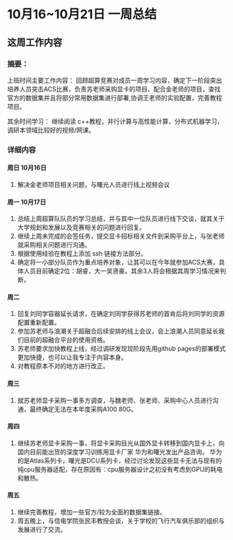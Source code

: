 
# 10月16~10月21日 一周总结

## 这周工作内容
### 摘要：

上班时间主要工作内容：
回顾超算竞赛对成员一周学习内容，确定下一阶段突出培养人员突击ACS比赛，负责苏老师采购显卡的项目、配合金老师的项目，查找官方的数据集并且将部分常用数据集进行部署,协调王老师的实验配置，完善教程项目。

其余时间学习：
继续阅读 c++教程，并行计算与高性能计算，分布式机器学习，调研本领域比较好的视频/网课。
### 详细内容

#### 周日 10月16日
1. 解决金老师项目相关问题，与曙光人员进行线上视频会议

#### 周一 10月17日
1. 总结上周超算队队员的学习总结，并与其中一位队员进行线下交谈，就其关于大学规划和发展以及竞赛相关的问题进行回复。
2. 继续上周未完成的会签任务，提交显卡招标相关文件到采购平台上，与张老师就采购相关问题进行沟通。
3. 根据使用经验在教程上添加 ssh 链接方法部分。
4. 确定将一小部分队员作为重点培养对象，让其可以在今年就参加ACS大赛，具体人员目前确定2位：胡睿，大一吴贤豪。其余3人将会根据其周学习情况来判断。

#### 周二
1. 回复刘同学容器延长请求，在确定刘同学获得苏老师的首肯后将刘同学的资源配置重新配置。
2. 参加苏老师与浪潮关于超融合后续安排的线上会议，会上浪潮人员同意延长我们目前的超融合平台的使用资格。
3. 苏老师要求加快教程上线，经过调研发现现阶段先用github pages的部署模式更加快捷，也可以让我专注于内容本身。
4. 对教程原本不对的地方进行改正。

#### 周三
1. 就苏老师显卡采购一事多方调查，与魏老师、张老师、采购中心人员进行沟通，最终确定无法在本年度采购A100 80G。

#### 周四
1. 继续苏老师显卡采购一事，将显卡采购目光从国外显卡转移到国内显卡上，向国内目前能出货的深度学习训练用显卡厂家 华为和曙光发出产品咨询。
华为的是Atlas系列卡，曙光是DCU系列卡，经过讨论发现这些显卡无法与现有的纯cpu服务器适配，存在原因有：cpu服务器设计之初没有考虑到GPU的耗电和散热。

#### 周五
1. 继续完善教程，增加一些官方/较为全面的数据集链接。
2. 周五晚上，与信电学院张民丰教授会谈，关于学校的飞行汽车俱乐部的组织与发展进行了交流。








